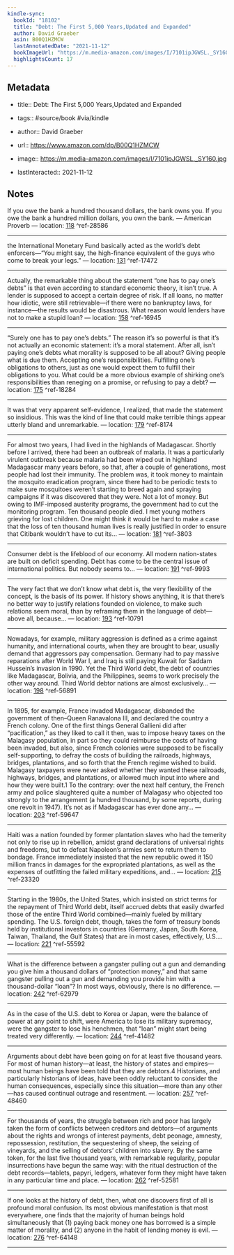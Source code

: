 ```yaml
---
kindle-sync:
  bookId: "18102"
  title: "Debt: The First 5,000 Years,Updated and Expanded"
  author: David Graeber
  asin: B00Q1HZMCW
  lastAnnotatedDate: "2021-11-12"
  bookImageUrl: "https://m.media-amazon.com/images/I/7101ipJGWSL._SY160.jpg"
  highlightsCount: 17
---
```


## Metadata

- title:: Debt: The First 5,000 Years,Updated and Expanded
- tags:: #source/book #via/kindle
- author:: David Graeber

- url:: https://www.amazon.com/dp/B00Q1HZMCW
- image:: https://m.media-amazon.com/images/I/7101ipJGWSL._SY160.jpg
- lastInteracted:: 2021-11-12

## Notes

If you owe the bank a hundred thousand dollars, the bank owns you. If you owe the bank a hundred million dollars, you own the bank. — American Proverb — location: [118](kindle://book?action=open&asin=B00Q1HZMCW&location=118) ^ref-28586

---

the International Monetary Fund basically acted as the world’s debt enforcers—“You might say, the high-finance equivalent of the guys who come to break your legs.” — location: [131](kindle://book?action=open&asin=B00Q1HZMCW&location=131) ^ref-17472

---

Actually, the remarkable thing about the statement “one has to pay one’s debts” is that even according to standard economic theory, it isn’t true. A lender is supposed to accept a certain degree of risk. If all loans, no matter how idiotic, were still retrievable—if there were no bankruptcy laws, for instance—the results would be disastrous. What reason would lenders have not to make a stupid loan? — location: [158](kindle://book?action=open&asin=B00Q1HZMCW&location=158) ^ref-16945

---

“Surely one has to pay one’s debts.” The reason it’s so powerful is that it’s not actually an economic statement: it’s a moral statement. After all, isn’t paying one’s debts what morality is supposed to be all about? Giving people what is due them. Accepting one’s responsibilities. Fulfilling one’s obligations to others, just as one would expect them to fulfill their obligations to you. What could be a more obvious example of shirking one’s responsibilities than reneging on a promise, or refusing to pay a debt? — location: [175](kindle://book?action=open&asin=B00Q1HZMCW&location=175) ^ref-18284

---

It was that very apparent self-evidence, I realized, that made the statement so insidious. This was the kind of line that could make terrible things appear utterly bland and unremarkable. — location: [179](kindle://book?action=open&asin=B00Q1HZMCW&location=179) ^ref-8174

---

For almost two years, I had lived in the highlands of Madagascar. Shortly before I arrived, there had been an outbreak of malaria. It was a particularly virulent outbreak because malaria had been wiped out in highland Madagascar many years before, so that, after a couple of generations, most people had lost their immunity. The problem was, it took money to maintain the mosquito eradication program, since there had to be periodic tests to make sure mosquitoes weren’t starting to breed again and spraying campaigns if it was discovered that they were. Not a lot of money. But owing to IMF-imposed austerity programs, the government had to cut the monitoring program. Ten thousand people died. I met young mothers grieving for lost children. One might think it would be hard to make a case that the loss of ten thousand human lives is really justified in order to ensure that Citibank wouldn’t have to cut its… — location: [181](kindle://book?action=open&asin=B00Q1HZMCW&location=181) ^ref-3803

---

Consumer debt is the lifeblood of our economy. All modern nation-states are built on deficit spending. Debt has come to be the central issue of international politics. But nobody seems to… — location: [191](kindle://book?action=open&asin=B00Q1HZMCW&location=191) ^ref-9993

---

The very fact that we don’t know what debt is, the very flexibility of the concept, is the basis of its power. If history shows anything, it is that there’s no better way to justify relations founded on violence, to make such relations seem moral, than by reframing them in the language of debt—above all, because… — location: [193](kindle://book?action=open&asin=B00Q1HZMCW&location=193) ^ref-10791

---

Nowadays, for example, military aggression is defined as a crime against humanity, and international courts, when they are brought to bear, usually demand that aggressors pay compensation. Germany had to pay massive reparations after World War I, and Iraq is still paying Kuwait for Saddam Hussein’s invasion in 1990. Yet the Third World debt, the debt of countries like Madagascar, Bolivia, and the Philippines, seems to work precisely the other way around. Third World debtor nations are almost exclusively… — location: [198](kindle://book?action=open&asin=B00Q1HZMCW&location=198) ^ref-56891

---

In 1895, for example, France invaded Madagascar, disbanded the government of then–Queen Ranavalona III, and declared the country a French colony. One of the first things General Gallieni did after “pacification,” as they liked to call it then, was to impose heavy taxes on the Malagasy population, in part so they could reimburse the costs of having been invaded, but also, since French colonies were supposed to be fiscally self-supporting, to defray the costs of building the railroads, highways, bridges, plantations, and so forth that the French regime wished to build. Malagasy taxpayers were never asked whether they wanted these railroads, highways, bridges, and plantations, or allowed much input into where and how they were built.1 To the contrary: over the next half century, the French army and police slaughtered quite a number of Malagasy who objected too strongly to the arrangement (a hundred thousand, by some reports, during one revolt in 1947). It’s not as if Madagascar has ever done any… — location: [203](kindle://book?action=open&asin=B00Q1HZMCW&location=203) ^ref-59647

---

Haiti was a nation founded by former plantation slaves who had the temerity not only to rise up in rebellion, amidst grand declarations of universal rights and freedoms, but to defeat Napoleon’s armies sent to return them to bondage. France immediately insisted that the new republic owed it 150 million francs in damages for the expropriated plantations, as well as the expenses of outfitting the failed military expeditions, and… — location: [215](kindle://book?action=open&asin=B00Q1HZMCW&location=215) ^ref-23320

---

Starting in the 1980s, the United States, which insisted on strict terms for the repayment of Third World debt, itself accrued debts that easily dwarfed those of the entire Third World combined—mainly fueled by military spending. The U.S. foreign debt, though, takes the form of treasury bonds held by institutional investors in countries (Germany, Japan, South Korea, Taiwan, Thailand, the Gulf States) that are in most cases, effectively, U.S.… — location: [221](kindle://book?action=open&asin=B00Q1HZMCW&location=221) ^ref-55592

---

What is the difference between a gangster pulling out a gun and demanding you give him a thousand dollars of “protection money,” and that same gangster pulling out a gun and demanding you provide him with a thousand-dollar “loan”? In most ways, obviously, there is no difference. — location: [242](kindle://book?action=open&asin=B00Q1HZMCW&location=242) ^ref-62979

---

As in the case of the U.S. debt to Korea or Japan, were the balance of power at any point to shift, were America to lose its military supremacy, were the gangster to lose his henchmen, that “loan” might start being treated very differently. — location: [244](kindle://book?action=open&asin=B00Q1HZMCW&location=244) ^ref-41482

---

Arguments about debt have been going on for at least five thousand years. For most of human history—at least, the history of states and empires—most human beings have been told that they are debtors.4 Historians, and particularly historians of ideas, have been oddly reluctant to consider the human consequences, especially since this situation—more than any other—has caused continual outrage and resentment. — location: [257](kindle://book?action=open&asin=B00Q1HZMCW&location=257) ^ref-48460

---

For thousands of years, the struggle between rich and poor has largely taken the form of conflicts between creditors and debtors—of arguments about the rights and wrongs of interest payments, debt peonage, amnesty, repossession, restitution, the sequestering of sheep, the seizing of vineyards, and the selling of debtors’ children into slavery. By the same token, for the last five thousand years, with remarkable regularity, popular insurrections have begun the same way: with the ritual destruction of the debt records—tablets, papyri, ledgers, whatever form they might have taken in any particular time and place. — location: [262](kindle://book?action=open&asin=B00Q1HZMCW&location=262) ^ref-52581

---

If one looks at the history of debt, then, what one discovers first of all is profound moral confusion. Its most obvious manifestation is that most everywhere, one finds that the majority of human beings hold simultaneously that (1) paying back money one has borrowed is a simple matter of morality, and (2) anyone in the habit of lending money is evil. — location: [276](kindle://book?action=open&asin=B00Q1HZMCW&location=276) ^ref-64148

---
